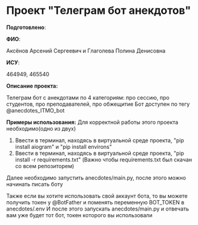# Проект "Телеграм бот анекдотов"

__Подготовлено__:

**ФИО**:

Аксёнов Арсений Сергеевич и Глаголева Полина Денисовна

**ИСУ**:

464949, 465540

**Описание проекта:**

Телеграм бот с анекдотами по 4 категориям: про сессию, про студентов, про преподавателей, про обжещитие
Бот доступен по тегу @anecdotes_ITMO_bot



**Примеры использования:**
Для корректной работы этого проекта необходимо(одно из двух)
1) Ввести в терминал, находясь в виртуальной среде проекта, "pip install aiogram" и "pip install environs"
2) Ввести в терминал, находясь в виртуальной среде проекта, "pip install -r requirements.txt" (Важно чтобы requirements.txt был скачан со всем репозиторем)

Далее необходимо запустить anecdotes/main.py, после этого можно начинать писать боту


Также если вы хотите использовать свой аккаунт бота, то вы можете получить токен у @BotFather и поменять переменную BOT_TOKEN в anecdotes/.env
И после этого запускать anecdotes/main.py и отвечать вам уже будет тот бот, токен которого вы использовали


